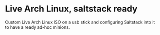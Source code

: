 # Live Arch Linux, saltstack ready
Custom Live Arch Linux ISO on a usb stick
and configuring Saltstack into it to have a ready ad-hoc minions.

